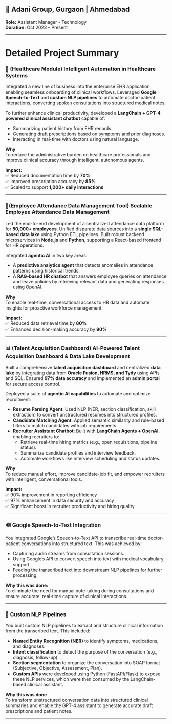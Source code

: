 
## 💼 Adani Group, Gurgaon | Ahmedabad
**Role:** Assistant Manager - Technology\
**Duration:** Oct 2023 – Present

---


# Detailed Project Summary

### 🏥 (Healthcare Module) Intelligent Automation in Healthcare Systems

Integrated a new line of business into the enterprise EHR application, enabling seamless onboarding of clinical workflows. Leveraged **Google Speech-to-Text** and **custom NLP pipelines** to automate doctor-patient interactions, converting spoken consultations into structured medical notes.

To further enhance clinical productivity, developed a **LangChain + GPT-4 powered clinical assistant chatbot** capable of:
- Summarizing patient history from EHR records.
- Generating draft prescriptions based on symptoms and prior diagnoses.
- Interacting in real-time with doctors using natural language.

**Why**  
To reduce the administrative burden on healthcare professionals and improve clinical accuracy through intelligent, autonomous agents.

**Impact:**  
✅ Reduced documentation time by **70%**  
✅ Improved prescription accuracy by **85%**  
✅ Scaled to support **1,000+ daily interactions**

---

### 👥(Employee Attendance Data Management Tool) Scalable Employee Attendance Data Management

Led the end-to-end development of a centralized attendance data platform for **50,000+ employees**. Unified disparate data sources into a **single SQL-based data lake** using Python ETL pipelines. Built robust backend microservices in **Node.js** and **Python**, supporting a React-based frontend for HR operations.

Integrated **agentic AI** in two key areas:
- A **predictive analytics agent** that detects anomalies in attendance patterns using historical trends.
- A **RAG-based HR chatbot** that answers employee queries on attendance and leave policies by retrieving relevant data and generating responses using OpenAI.

**Why**  
To enable real-time, conversational access to HR data and automate insights for proactive workforce management.

**Impact:**  
✅ Reduced data retrieval time by **80%**  
✅ Enhanced decision-making accuracy by **90%**

---

### 📊 (Talent Acquisition Dashboard) AI-Powered Talent Acquisition Dashboard & Data Lake Development

Built a comprehensive **talent acquisition dashboard** and centralized **data lake** by integrating data from **Oracle Fusion, HRMS, and Tydy** using APIs and SQL. Ensured **97% data accuracy** and implemented an **admin portal** for secure access control.

Deployed a suite of **agentic AI capabilities** to automate and optimize recruitment:
- **Resume Parsing Agent**: Used NLP (NER, section classification, skill extraction) to convert unstructured resumes into structured profiles.
- **Candidate Matching Agent**: Applied semantic similarity and rule-based filters to match candidates with job requirements.
- **Recruiter Assistant Chatbot**: Built with **LangChain Agents + OpenAI**, enabling recruiters to:
  - Retrieve real-time hiring metrics (e.g., open requisitions, pipeline status).
  - Summarize candidate profiles and interview feedback.
  - Automate workflows like interview scheduling and status updates.

**Why**  
To reduce manual effort, improve candidate-job fit, and empower recruiters with intelligent, conversational tools.

**Impact:**  
✅ 90% improvement in reporting efficiency  
✅ 97% enhancement in data security and accuracy  
✅ Significant boost in recruiter productivity and hiring quality

---

### 🔊 **Google Speech-to-Text Integration**
You integrated Google’s Speech-to-Text API to transcribe real-time doctor-patient conversations into structured text. This was achieved by:
- Capturing audio streams from consultation sessions.
- Using Google’s API to convert speech into text with medical vocabulary support.
- Feeding the transcribed text into downstream NLP pipelines for further processing.

**Why this was done:**  
To eliminate the need for manual note-taking during consultations and ensure accurate, real-time capture of clinical interactions.

---

### 🧠 **Custom NLP Pipelines**
You built custom NLP pipelines to extract and structure clinical information from the transcribed text. This included:
- **Named Entity Recognition (NER)** to identify symptoms, medications, and diagnoses.
- **Intent classification** to detect the purpose of the conversation (e.g., diagnosis, follow-up).
- **Section segmentation** to organize the conversation into SOAP format (Subjective, Objective, Assessment, Plan).
- **Custom APIs** were developed using Python (FastAPI/Flask) to expose these NLP services, which were then consumed by the LangChain-based clinical assistant.

**Why this was done**  
To transform unstructured conversation data into structured clinical summaries and enable the GPT-4 assistant to generate accurate draft prescriptions and patient notes.

---
